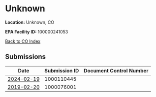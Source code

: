 # Unknown

**Location:** Unknown, CO

**EPA Facility ID:** 100000241053

[Back to CO Index](../../index.md)

## Submissions

| Date | Submission ID | Document Control Number |
|------|--------------|-------------------------|
| [2024-02-19](submissions/1000110445.md) | 1000110445 |  |
| [2019-02-20](submissions/1000076001.md) | 1000076001 |  |
